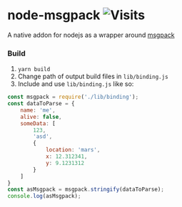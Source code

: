 # node-msgpack ![Visits](https://lambda.348575.xyz/repo-view-counter?repo=node-msgpack)

A native addon for nodejs as a wrapper around [msgpack](https://github.com/t348575/msgpack)

### Build
1)  ```yarn build```
2) Change path of output build files in `lib/binding.js`
3) Include and use `lib/binding.js` like so:

```js
const msgpack = require('./lib/binding');
const dataToParse = {
    name: 'me',
    alive: false,
    someData: [
        123,
        'asd',
        {
            location: 'mars',
            x: 12.312341,
            y: 9.1231312
        }
    ]
}
const asMsgpack = msgpack.stringify(dataToParse);
console.log(asMsgpack);
```
